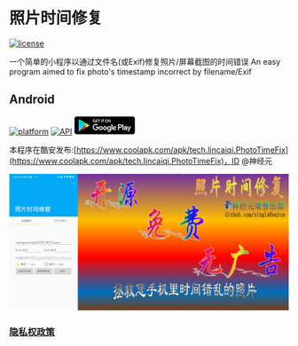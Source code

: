 # 照片时间修复

[![license](https://img.shields.io/badge/license-MIT-blue.svg)](https://github.com/hefuyicoder/ListenerMusicPlayer#license)

一个简单的小程序以通过文件名(或Exif)修复照片/屏幕截图的时间错误
An easy program aimed to fix photo's timestamp incorrect by filename/Exif

## Android

[![platform](https://img.shields.io/badge/platform-Android-yellow.svg)](https://www.android.com)
[![API](https://img.shields.io/badge/API-21%2B-brightgreen.svg?style=flat)](https://android-arsenal.com/api?level=21)
[![google play](./Arts/google-play-badge.png)](https://play.google.com/store/apps/details?id=tech.lincaiqi.PhotoTimeFix)

本程序在酷安发布:[https://www.coolapk.com/apk/tech.lincaiqi.PhotoTimeFix](https://www.coolapk.com/apk/tech.lincaiqi.PhotoTimeFix)，ID @神经元

![宣传图](./Arts/1.jpg)

### [隐私权政策](./PrivacyPolicy)
